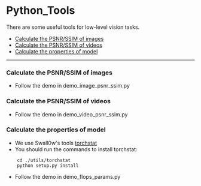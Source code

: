 # Python_Tools
There are some useful tools for low-level vision tasks.

- [Calculate the PSNR/SSIM of images](#chapter-1)
- [Calculate the PSNR/SSIM of videos](#chapter-2)
- [Calculate the properties of model](#chapter-3)

---

<a name="chapter-1"></a>
### Calculate the PSNR/SSIM of images
- Follow the demo in demo_image_psnr_ssim.py

<a name="chapter-2"></a>
### Calculate the PSNR/SSIM of videos
- Follow the demo in demo_video_psnr_ssim.py
   
<a name="chapter-3"></a>
### Calculate the properties of model
- We use Swall0w's tools [torchstat](https://github.com/Swall0w/torchstat)
- You should run the commands to install torchstat:
```
    cd ./utils/torchstat
    python setup.py install
```
- Follow the demo in demo_flops_params.py